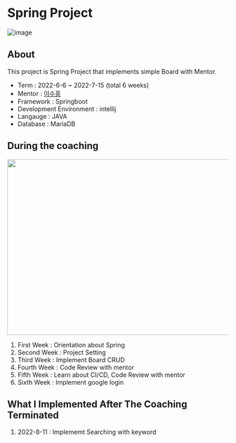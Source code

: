 # Spring Project
![image](https://user-images.githubusercontent.com/92200502/184121502-8ff2f724-81c5-4e5a-84d9-41ad5d6c69c8.png)

## About 
This project is Spring Project that implements simple Board with Mentor.  
- Term : 2022-6-6 ~ 2022-7-15 (total 6 weeks)
- Mentor : [이수홍](https://github.com/sbcoba)
- Framework : Springboot
- Development Environment : intellij
- Langauge : JAVA
- Database : MariaDB 

## During the coaching
<img src="https://user-images.githubusercontent.com/92200502/184122888-f1cb1129-1573-4b92-8546-cb758bd17362.png" width="600" height="400"/>

1. First Week : Orientation about Spring
2. Second Week : Project Setting
3. Third Week : Implement Board CRUD
4. Fourth Week : Code Review with mentor
5. Fifth Week : Learn about CI/CD, Code Review with mentor
6. Sixth Week : Implement google login

##  What I Implemented After The Coaching Terminated
1. 2022-8-11 : Implememt Searching with keyword


